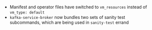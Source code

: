 * Manifest and operator files have switched to `vm_resources` instead of `vm_type: default`
* `kafka-service-broker` now bundles two sets of sanity test subcommands, which are being used in `sanity-test` errand
